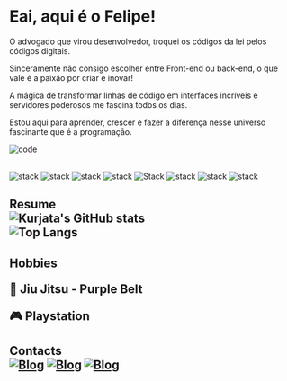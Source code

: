 
# Eai, aqui é o Felipe!


<p>O advogado que virou desenvolvedor, troquei os códigos da lei pelos códigos digitais.

Sinceramente não consigo escolher entre Front-end ou back-end, o que vale é a paixão por criar e inovar!

A mágica de transformar linhas de código em interfaces incríveis e servidores poderosos me fascina todos os dias.

Estou aqui para aprender, crescer e fazer a diferença nesse universo fascinante que é a programação.</p>

![code](https://github.com/Kurjata/Kurjata/assets/128336634/05c27663-abe1-4eae-9679-b635187596b1)

<br> ![stack](https://img.shields.io/badge/C%23-239120?style=for-the-badge&logo=c-sharp&logoColor=white) ![stack](https://img.shields.io/badge/JavaScript-F7DF1E?style=for-the-badge&logo=javascript&logoColor=black) ![stack](https://img.shields.io/badge/React-20232A?style=for-the-badge&logo=react&logoColor=61DAFB) ![stack](https://img.shields.io/badge/HTML5-E34F26?style=for-the-badge&logo=html5&logoColor=white) ![Stack](https://img.shields.io/badge/CSS3-1572B6?style=for-the-badge&logo=css3&logoColor=white) ![stack](https://img.shields.io/badge/Python-14354C?style=for-the-badge&logo=python&logoColor=white)   ![stack](https://img.shields.io/badge/Dart-0175C2?style=for-the-badge&logo=dart&logoColor=white) ![stack](https://img.shields.io/badge/Flutter-02569B?style=for-the-badge&logo=flutter&logoColor=white)





## Resume <br> ![Kurjata's GitHub stats](https://github-readme-stats.vercel.app/api?username=kurjata&show_icons=true&theme=dracula) <br> ![Top Langs](https://github-readme-stats.vercel.app/api/top-langs/?username=kurjata&layout=compact)


## Hobbies <p>🥋 Jiu Jitsu  - Purple Belt</p><p>🎮 Playstation</p>


## Contacts <br> [![Blog](https://img.shields.io/badge/LinkedIn-0077B5?style=for-the-badge&logo=linkedin&logoColor=white/)](https://www.linkedin.com/in/felipe-m-kurjata/) [![Blog](https://img.shields.io/badge/WhatsApp-25D366?style=for-the-badge&logo=whatsapp&logoColor=white)](https://wa.me/qr/GZAIECVFEHPBH1)  [![Blog](https://img.shields.io/badge/Instagram-E4405F?style=for-the-badge&logo=instagram&logoColor=white)](https://instagram.com/polonio__)






